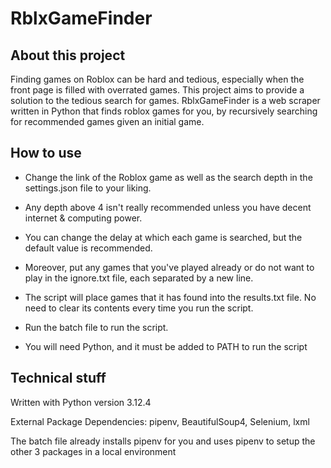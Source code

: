 # RblxGameFinder

## About this project

Finding games on Roblox can be hard and tedious, especially when the front page is filled with overrated games. This project aims to provide a solution to the tedious search for games. RblxGameFinder is a web scraper written in Python that finds roblox games for you, by recursively searching for recommended games given an initial game.

## How to use
- Change the link of the Roblox game as well as the search depth in the settings.json file to your liking.

- Any depth above 4 isn't really recommended unless you have decent internet & computing power.

- You can change the delay at which each game is searched, but the default value is recommended.

- Moreover, put any games that you've played already or do not want to play in the ignore.txt file, each separated by a new line.

- The script will place games that it has found into the results.txt file. No need to clear its contents every time you run the script.

- Run the batch file to run the script.

- You will need Python, and it must be added to PATH to run the script

## Technical stuff
Written with Python version 3.12.4

External Package Dependencies: pipenv, BeautifulSoup4, Selenium, lxml 

The batch file already installs pipenv for you and uses pipenv to setup the other 3 packages in a local environment